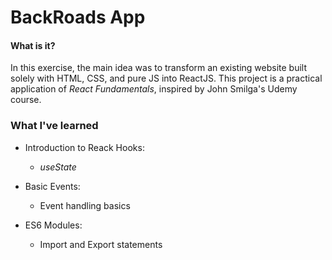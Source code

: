 # BackRoads App

#### What is it?

In this exercise, the main idea was to transform an existing website built solely with HTML, CSS, and pure JS into ReactJS. This project is a practical application of _React Fundamentals_, inspired by John Smilga's Udemy course.

### What I've learned

- Introduction to Reack Hooks:

  - _useState_

- Basic Events:

  - Event handling basics

- ES6 Modules:

  - Import and Export statements
